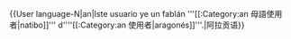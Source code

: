 {{User language-N|an|Iste usuario ye un fablán '''[[:Category:an 母語使用者|natibo]]''' d''''[[:Category:an 使用者|aragonés]]'''.|阿拉贡语}} <noinclude>
</noinclude>